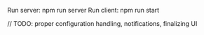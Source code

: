 Run server: npm run server
Run client: npm run start

// TODO: proper configuration handling, notifications, finalizing UI